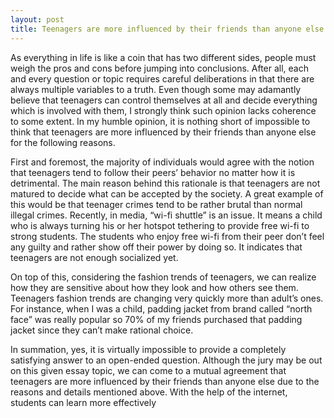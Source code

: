 ```yaml
---
layout: post
title: Teenagers are more influenced by their friends than anyone else."
---
```


As everything in life is like a coin that has two different sides, people must weigh the pros and cons before jumping into conclusions. After all, each and every question or topic requires careful deliberations in that there are always multiple variables to a truth. Even though some may adamantly believe that teenagers can control themselves at all and decide everything which is involved with them, I strongly think such opinion lacks coherence to some extent. In my humble opinion, it is nothing short of impossible to think that teenagers are more influenced by their friends than anyone else for the following reasons.

First and foremost, the majority of individuals would agree with the notion that teenagers tend to follow their peers’ behavior no matter how it is detrimental. The main reason behind this rationale is that teenagers are not matured to decide what can be accepted by the society. A great example of this would be that teenager crimes tend to be rather brutal than normal illegal crimes. Recently, in media, “wi-fi shuttle” is an issue. It means a child who is always turning his or her hotspot tethering to provide free wi-fi to strong students. The students who enjoy free wi-fi from their peer don’t feel any guilty and rather show off their power by doing so. It indicates that teenagers are not enough socialized yet.

On top of this, considering the fashion trends of teenagers, we can realize how they are sensitive about how they look and how others see them. Teenagers fashion trends are changing very quickly more than adult’s ones. For instance, when I was a child, padding jacket from brand called “north face” was really popular so 70% of my friends purchased that padding jacket since they can’t make rational choice.

In summation, yes, it is virtually impossible to provide a completely satisfying answer to an open-ended question. Although the jury may be out on this given essay topic, we can come to a mutual agreement that teenagers are more influenced by their friends than anyone else due to the reasons and details mentioned above. With the help of the internet, students can learn more effectively
